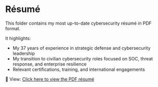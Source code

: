 # Résumé

This folder contains my most up-to-date cybersecurity résumé in PDF format.

It highlights:
- My 37 years of experience in strategic defense and cybersecurity leadership
- My transition to civilian cybersecurity roles focused on SOC, threat response, and enterprise resilience
- Relevant certifications, training, and international engagements

📎 View: [Click here to view the PDF résumé](Resume-MGEN%20NICANOR-6.pdf)
